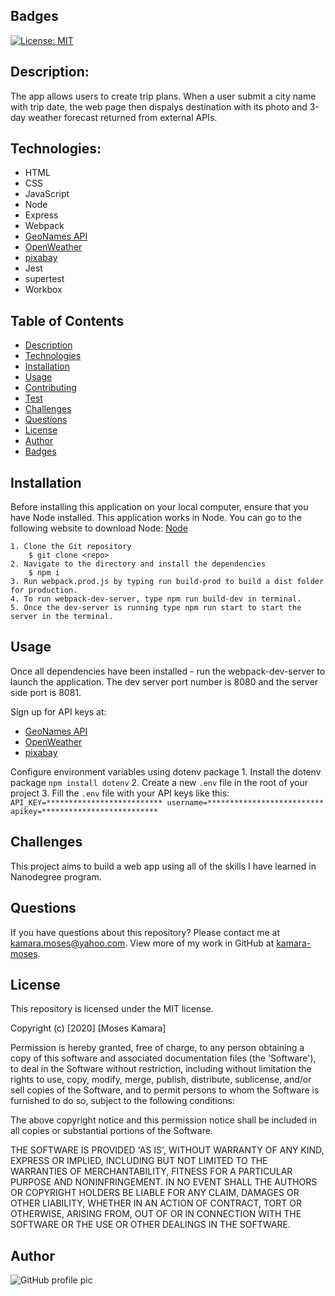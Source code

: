 ## Badges
[![License: MIT](https://img.shields.io/badge/License-MIT-yellow.svg)](https://opensource.org/licenses/MIT)

## Description:
The app allows users to create trip plans. When a user submit a city name with trip date, the web page then dispalys destination with its photo and 3-day weather forecast returned from external APIs.

## Technologies:
* HTML
* CSS
* JavaScript
* Node
* Express
* Webpack
* [GeoNames API](http://www.geonames.org/)
* [OpenWeather](https://openweathermap.org/)
* [pixabay](https://pixabay.com/api/docs/#)
* Jest
* supertest
* Workbox

## Table of Contents
* [Description](#description)
* [Technologies](#topics)
* [Installation](#installation)
* [Usage](#usage)
* [Contributing](#contributing)
* [Test](#test)
* [Challenges](#challenges)
* [Questions](#questions)
* [License](#license)
* [Author](#Author)
* [Badges](#badges)

## Installation
Before installing this application on your local computer, ensure that you have Node installed. This application works in Node. You can go to the following website to download Node: <a href='https://nodejs.org/en/'>Node</a>

    1. Clone the Git repository
        $ git clone <repo>
    2. Navigate to the directory and install the dependencies
        $ npm i
    3. Run webpack.prod.js by typing run build-prod to build a dist folder for production.
    4. To run webpack-dev-server, type npm run build-dev in terminal. 
    5. Once the dev-server is running type npm run start to start the server in the terminal.

## Usage
Once all dependencies have been installed - run the webpack-dev-server to launch the application. The dev server port number is 8080 and the server side port is 8081.

Sign up for API keys at:
* [GeoNames API](http://www.geonames.org/)
* [OpenWeather](https://openweathermap.org/)
* [pixabay](https://pixabay.com/api/docs/#)

Configure environment variables using dotenv package
	1. Install the dotenv package
	```
	npm install dotenv
	```
	2. Create a new `.env` file in the root of your project
	3. Fill the `.env` file with your API keys like this:
	```
	API_KEY=**************************
	username=**************************
	apikey=**************************
	```

## Challenges
This project aims to build a web app using all of the skills I have learned in Nanodegree program.

## Questions
If you have questions about this repository? Please contact me at [kamara.moses@yahoo.com](mailto:kamara.moses@yahoo.com). View more of my work in GitHub at [kamara-moses](https://github.com/kamara-moses).

## License
This repository is licensed under the MIT license.

Copyright (c) [2020] [Moses Kamara]

Permission is hereby granted, free of charge, to any person obtaining a copy of this software and associated documentation files (the 'Software'), to deal in the Software without restriction, including without limitation the rights to use, copy, modify, merge, publish, distribute, sublicense, and/or sell copies of the Software, and to permit persons to whom the Software is furnished to do so, subject to the following conditions:

The above copyright notice and this permission notice shall be included in all copies or substantial portions of the Software.

THE SOFTWARE IS PROVIDED 'AS IS', WITHOUT WARRANTY OF ANY KIND, EXPRESS OR IMPLIED, INCLUDING BUT NOT LIMITED TO THE WARRANTIES OF MERCHANTABILITY, FITNESS FOR A PARTICULAR PURPOSE AND NONINFRINGEMENT. IN NO EVENT SHALL THE AUTHORS OR COPYRIGHT HOLDERS BE LIABLE FOR ANY CLAIM, DAMAGES OR OTHER LIABILITY, WHETHER IN AN ACTION OF CONTRACT, TORT OR OTHERWISE, ARISING FROM, OUT OF OR IN CONNECTION WITH THE SOFTWARE OR THE USE OR OTHER DEALINGS IN THE SOFTWARE.

## Author 
![GitHub profile pic](https://avatars3.githubusercontent.com/u/65128951?v=4)
